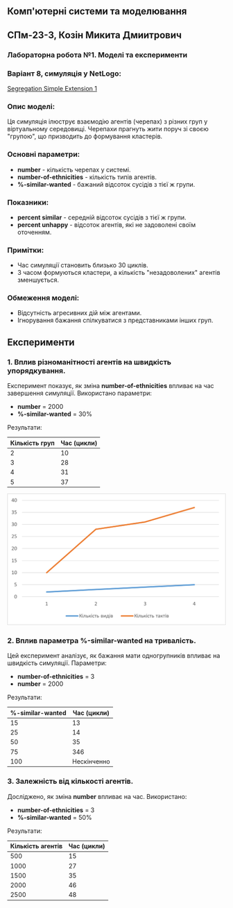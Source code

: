 
## Комп'ютерні системи та моделювання
## СПм-23-3, **Козін Микита Дмиитрович**
### Лабораторна робота №1. Моделі та експерименти

### Варіант 8, симуляція у NetLogo:
[Segregation Simple Extension 1](http://www.netlogoweb.org/launch#http://www.netlogoweb.org/assets/modelslib/IABM%20Textbook/chapter%203/Segregation%20Extensions/Segregation%20Simple%20Extension%201.nlogo)

### Опис моделі:
Ця симуляція ілюструє взаємодію агентів (черепах) з різних груп у віртуальному середовищі. Черепахи прагнуть жити поруч зі своєю "групою", що призводить до формування кластерів.

### Основні параметри:
- **number** - кількість черепах у системі.
- **number-of-ethnicities** - кількість типів агентів.
- **%-similar-wanted** - бажаний відсоток сусідів з тієї ж групи.

### Показники:
- **percent similar** - середній відсоток сусідів з тієї ж групи.
- **percent unhappy** - відсоток агентів, які не задоволені своїм оточенням.

### Примітки:
- Час симуляції становить близько 30 циклів.
- З часом формуються кластери, а кількість "незадоволених" агентів зменшується.

### Обмеження моделі:
- Відсутність агресивних дій між агентами.
- Ігнорування бажання спілкуватися з представниками інших груп.

## Експерименти
### 1. Вплив різноманітності агентів на швидкість упорядкування.
Експеримент показує, як зміна **number-of-ethnicities** впливає на час завершення симуляції. Використано параметри:
- **number** = 2000
- **%-similar-wanted** = 30%

Результати:

| Кількість груп | Час (цикли) |
|----------------|-------------|
| 2              | 10          |
| 3              | 28          |
| 4              | 31          |
| 5              | 37          |
![Залежність тактів від різноманітності](1.png)

### 2. Вплив параметра **%-similar-wanted** на тривалість.
Цей експеримент аналізує, як бажання мати одногрупників впливає на швидкість симуляції. Параметри:
- **number-of-ethnicities** = 3
- **number** = 2000

Результати:

| %-similar-wanted | Час (цикли) |
|------------------|-------------|
| 15               | 13          |
| 25               | 14          |
| 50               | 35          |
| 75               | 346         |
| 100              | Нескінченно |

### 3. Залежність від кількості агентів.
Досліджено, як зміна **number** впливає на час. Використано:
- **number-of-ethnicities** = 3
- **%-similar-wanted** = 50%

Результати:

| Кількість агентів | Час (цикли) |
|-------------------|-------------|
| 500               | 15          |
| 1000              | 27          |
| 1500              | 35          |
| 2000              | 46          |
| 2500              | 48          |
